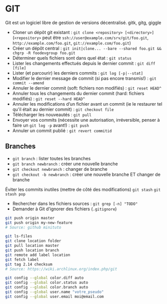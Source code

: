 # GIT

Git est un logiciel libre de gestion de versions décentralisé.
gitk, gitg, giggle

* Cloner un dépôt git existant :
  `git clone <repository> [<directory>]`
  (`<repository>` peut être `ssh://user@example.com/srv/git/foo.git`, `http://example.com/foo.git`, `git://example.com/foo.git`)
* Créer un dépôt central :
  `git init|clone... --bare --shared foo.git && chgrp -R foodevgroup foo.git`
* Déterminer quels fichiers sont dans quel état : `git status`
* Lister les changements effectués depuis le dernier commit : `git diff [file]`
* Lister (et parcourir) les derniers commits : `git log [-p|--stat]`
* Modifier le dernier message de commit (si pas encore transmis!) : `git commit --amend`
* Annuler le dernier commit (soft: fichiers non modifiés) : `git reset HEAD^`
* Annuler tous les changements du dernier commit (hard: fichiers modifiés) : `git reset --hard HEAD^`
* Annuler les modifications d’un fichier avant un commit (ie le restaurer tel qu'il était au dernier commit) : `git checkout file`
* Télécharger les nouveautés : `git pull`
* Envoyer vos commits (nécessite une autorisation, irréversible, penser à faire un `git log -p` avant!) : `git push`
* Annuler un commit publié : `git revert commitid`

## Branches
* `git branch` : lister toutes les branches
* `git branch newbranch` : créer une nouvelle branche
* `git checkout newbranch` : changer de branche
* `git checkout -b newbranch` : créer une nouvelle branche ET changer de branche

Éviter les commits inutiles (mettre de côté des modifications)
`git stash`
`git stash pop`

* Rechercher dans les fichiers sources : `git grep [-n] "TODO"`
* Demander à Git d’ignorer des fichiers (`.gitignore`)

```bash
git push origin master
git push origin my-new-feature
# Source: github minituto
```

```bash
git ls-files
git clone location folder
git pull location master
git push location branch
git remote add label location
git fetch label
git tag 2.14 checksum
# Source: https://wiki.archlinux.org/index.php/git
```

```bash
git config --global color.diff auto
git config --global color.status auto
git config --global color.branch auto
git config --global user.name "votre_pseudo"
git config --global user.email moi@email.com
```
